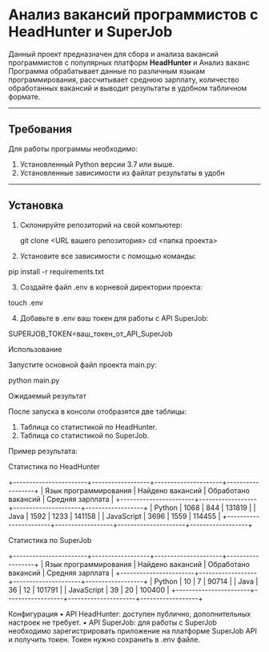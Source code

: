 # Анализ вакансий программистов с HeadHunter и SuperJob

Данный проект предназначен для сбора и анализа вакансий программистов с популярных платформ **HeadHunter** и Анализ ваканс Программа обрабатывает данные по различным языкам программирования, рассчитывает среднюю зарплату, количество обработанных вакансий и выводит результаты в удобном табличном формате.

---

## Требования

Для работы программы необходимо:

1. Установленный Python версии 3.7 или выше.
2. Установленные зависимости из файлат результаты в удобн

---

## Установка

1. Склонируйте репозиторий на свой компьютер:

   git clone <URL вашего репозитория>
   cd <папка проекта>

 2. Установите все зависимости с помощью команды:

pip install -r requirements.txt


 3. Создайте файл .env в корневой директории проекта:

touch .env


 4. Добавьте в .env ваш токен для работы с API SuperJob:

SUPERJOB_TOKEN=ваш_токен_от_API_SuperJob

Использование

Запустите основной файл проекта main.py:

python main.py

Ожидаемый результат

После запуска в консоли отобразятся две таблицы:
 1. Таблица со статистикой по HeadHunter.
 2. Таблица со статистикой по SuperJob.

Пример результата:

Статистика по HeadHunter

+-----------------------+------------------+---------------------+------------------+
| Язык программирования | Найдено вакансий | Обработано вакансий | Средняя зарплата |
+-----------------------+------------------+---------------------+------------------+
| Python                | 1068             | 844                 | 131819           |
| Java                  | 1592             | 1233                | 141158           |
| JavaScript            | 3696             | 1559                | 114455           |
+-----------------------+------------------+---------------------+------------------+

Статистика по SuperJob

+-----------------------+------------------+---------------------+------------------+
| Язык программирования | Найдено вакансий | Обработано вакансий | Средняя зарплата |
+-----------------------+------------------+---------------------+------------------+
| Python                | 10               | 7                   | 90714            |
| Java                  | 36               | 12                  | 101791           |
| JavaScript            | 39               | 20                  | 100400           |
+-----------------------+------------------+---------------------+------------------+

Конфигурация
 • API HeadHunter: доступен публично, дополнительных настроек не требует.
 • API SuperJob: для работы с SuperJob необходимо зарегистрировать приложение на платформе SuperJob API и получить токен. Токен нужно сохранить в .env файле.
